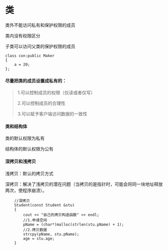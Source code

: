 # 类

类外不能访问私有和保护权限的成员

类内没有权限区分

子类可以访问父类的保护权限的成员

```
class con:public Maker
{
	a = 20;
};
```



#### 尽量把类的成员设置成私有的：

> 1.可以控制成员的权限（仅读或者仅写）
>
> 2.可以控制成员的合理性
>
> 3.可以赋予客户端访问数据的一致性
>
> 

#### 类和结构体

类的默认权限为私有

结构体的默认权限为公有



#### 深拷贝和浅拷贝

浅拷贝：默认的拷贝方式

深拷贝：解决了浅拷贝的潜在问题（当拷贝的是指针时，可能会将同一块地址释放两次，使程序崩溃）。

```
	//深拷贝
	Student(const Student &stu)
	{
		cout << "自己的拷贝构造函数" << endl;
		//1.申请空间
		pName = (char*)malloc(strlen(stu.pName) + 1);
		//2.拷贝数据
		strcpy(pName, stu.pName);
		age = stu.age;
	}
```

